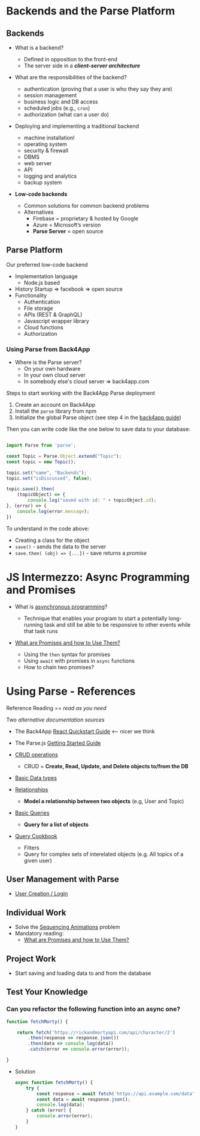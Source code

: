 # Backends and the Parse Platform

## Backends

- What is a backend?
	- Defined in opposition to the front-end
	- The server side in a ***client-server architecture***


- What are the responsibilities of the backend?
	- authentication (proving that a user is who they say they are)
	- session management
	- business logic and DB access
	- scheduled jobs (e.g., `cron`)
	- authorization (what can a user do)


- Deploying and implementing a traditional backend
	- machine installation!
	- operating system
	- security & firewall
	- DBMS
	- web server
	- API 
	- logging and analytics
	- backup system


- **Low-code backends**
	- Common solutions for common backend problems
	- Alternatives
		- Firebase = proprietary & hosted by Google
		- Azure = Microsoft’s version 
		- **Parse Server** = open source 


## Parse Platform

Our preferred low-code backend
- Implementation language
	- Node.js based
- History
	Startup => facebook => open source
- Functionality
	- Authentication
	- File storage
	- APIs (REST & GraphQL)
	- Javascript wrapper library
	- Cloud functions
	- Authorization


### Using Parse from Back4App

- Where is the Parse server?
	- On your own hardware
	- In your own cloud server
	- In somebody else's cloud server => back4app.com 


Steps to start working with the Back4App Parse deployment 
1. Create an account on Back4App
2. Install the `parse` library from npm
3. Initialize the global Parse object (see step 4 in the [back4app guide](https://www.back4app.com/docs/react/quickstart))
 
Then you can write code like the one below to save data to your database:

```javascript

import Parse from 'parse';

const Topic = Parse.Object.extend("Topic");
const topic = new Topic();

topic.set("name", "Backends");
topic.set("isDiscussed", false);

topic.save().then(
	(topicObject) => {
		console.log("saved with id: " + topicObject.id);
}, (error) => {
	console.log(error.message);
})
```

To understand in the code above:
- Creating a class for the object
- `save()` - sends the data to the server
- `save.then( (obj) => {...})` - save returns a *promise*





# JS Intermezzo: Async Programming and Promises

- What is [asynchronous programming](https://developer.mozilla.org/en-US/docs/Learn/JavaScript/Asynchronous/Introducing)?
	- Technique that enables your program to start a potentially long-running task and still be able to be responsive to other events while that task runs


- [What are Promises and how to Use Them?](https://developer.mozilla.org/en-US/docs/Learn/JavaScript/Asynchronous/Promises) 
	- Using the `then` syntax for promises
	- Using `await` with promises in `async` functions
	- How to chain two promises? 



# Using Parse - References

Reference Reading == *read as you need* 

Two *alternative documentation sources*
- The Back4App [React Quickstart Guide](https://www.back4app.com/docs/react/quickstart) <-- nicer we think
- The Parse.js [Getting Started Guide](https://docs.parseplatform.org/js/guide/#getting-started)

- [CRUD operations](https://www.back4app.com/docs/react/data-objects/react-crud-tutorial)
	- CRUD = **Create, Read, Update, and Delete objects to/from the DB**
- [Basic Data types](https://www.back4app.com/docs/react/data-objects/react-data-types)
- [Relationships](https://www.back4app.com/docs/react/data-objects/relationships)
	- **Model a relationship between two objects** (e.g, User and Topic)
- [Basic Queries](https://www.back4app.com/docs/react/data-objects/react-query)
	- **Query for a list of objects**

- [Query Cookbook](https://www.back4app.com/docs/react/data-objects/react-query-cookbook)
	- Filters
	- Query for complex sets of interelated objects (e.g. All topics of a given user)


## User Management with Parse
- [User Creation / Login](https://www.back4app.com/docs/react/working-with-users/sign-up-page-react)



## Individual Work
- Solve the [Sequencing Animations](https://developer.mozilla.org/en-US/docs/Learn/JavaScript/Asynchronous/Sequencing_animations) problem
- Mandatory reading:
	- [What are Promises and how to Use Them?](https://developer.mozilla.org/en-US/docs/Learn/JavaScript/Asynchronous/Promises) 


## Project Work
- Start saving and loading data to and from the database



## Test Your Knowledge

### Can you refactor the following function into an async one?

```javascript 
function fetchMorty() {

	return fetch('https://rickandmortyapi.com/api/character/2')
		.then(response => response.json())
		.then(data => console.log(data))
		.catch(error => console.error(error));

}
```

- Solution
	```javascript
	async function fetchMorty() {
		try {
			const response = await fetch('https://api.example.com/data');
			const data = await response.json();
			console.log(data);
		} catch (error) {
			console.error(error);
		}
	}
	```